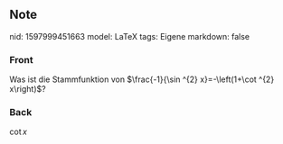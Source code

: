 ## Note
nid: 1597999451663
model: LaTeX
tags: Eigene
markdown: false

### Front
Was ist die Stammfunktion von $\frac{-1}{\sin ^{2} x}=-\left(1+\cot ^{2} x\right)$?

### Back
$\cot x$

